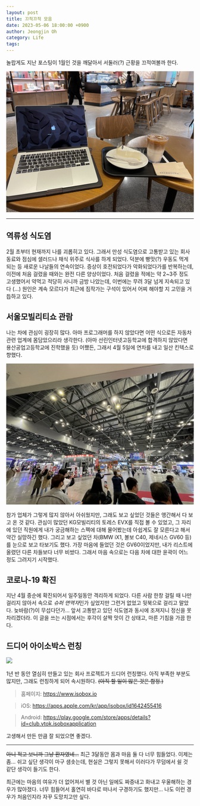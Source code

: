 ```yaml
---
layout: post
title: 끄적끄적 모음
date: 2023-05-06 18:00:00 +0900
author: Jeongjin Oh
category: Life
tags:
---
```


놀랍게도 지난 포스팅이 1월인 것을 깨달아서 서둘러(?) 근황을 끄적여볼까 한다.

![간만에 스벅에 와서 깨달은 것이 이것이라니...ㅎ](/images/2023-5-6-Gathering-Blah/1.jpg)

---

## 역류성 식도염

2월 초부터 현재까지 나를 괴롭히고 있다. 그래서 만성 식도염으로 고통받고 있는 회사 동료와 점심에 샐러드나 채식 위주로 식사를 하게 되었다. 덕분에 빵맛(?) 우동도 먹게 되는 등 새로운 나날들의 연속이었다. 증상이 호전되었다가 악화되었다가를 반복하는데, 이전에 처음 걸렸을 때와는 완전 다른 양상이었다. 처음 걸렸을 적에는 약 2~3주 정도 고생했어서 약먹고 적당히 사니까 금방 나았는데, 이번에는 무려 3달 넘게 지속되고 있다 (...) 원인은 계속 모르다가 최근에 짐작가는 구석이 있어서 어찌 해야할 지 고민을 거듭하고 있다.

## 서울모빌리티쇼 관람

나는 차에 관심이 굉장히 많다. 아마 프로그래머를 하지 않았다면 어떤 식으로든 자동차 관련 업계에 몸담았으리라 생각한다. (아마 선린인터넷고등학교에 합격하지 않았다면 용산공업고등학교에 진학했을 듯) 어쨌든, 그래서 4월 5일에 연차를 내고 일산 킨텍스로 향했다.

![](/images/2023-5-6-Gathering-Blah/2.jpg)

참가 업체가 그렇게 많지 않아서 아쉬웠지만, 그래도 보고 싶었던 것들은 앵간해서 다 보고 온 것 같다. 관심이 많았던 KG모빌리티의 토레스 EVX를 직접 볼 수 있었고, 그 자리에 있던 직원에게 내가 궁금해하는 스펙에 대해 물어봤는데 아쉽게도 잘 모른다고 해서 약간 실망하긴 했다. 그리고 보고 싶었던 차(BMW iX1, 볼보 C40, 제네시스 GV60 등)를 눈으로 보고 타보기도 했다. 가장 마음에 들었던 것은 GV60이었지만, 내가 리스트에 올렸던 다른 차들보다 너무 비쌌다. 그래서 마음 속으로는 다음 차에 대한 윤곽이 어느 정도 그려지기 시작했다.

## 코로나-19 확진

지난 4월 중순에 확진되어서 일주일동안 격리하게 되었다. 다른 사람 한창 걸릴 때 나만 걸리지 않아서 속으로 *슈퍼 면역자*인가 싶었지만 그런거 없었고 뒷북으로 걸리고 말았다. 늦바람(?)이 무섭다던가... 앞서 고통받고 있던 식도염과 동시에 조져지니 정신을 못차리겠더라. 이 글을 쓰는 시점에서는 후각이 살짝 맛이 간 상태고, 마른 기침을 가끔 한다.

## 드디어 아이소박스 런칭

![](https://www.isobox.io/static/media/title.04d1b94f16a35b761cec.webp)

1년 반 동안 열심히 만들고 있는 회사 프로젝트가 드디어 런칭했다. 아직 부족한 부분도 많지만, 그래도 런칭하게 되어 속시원하다. ~~(아직 할 일이 많은 것은 함정.)~~

> 홈페이지: https://www.isobox.io

> iOS: https://apps.apple.com/kr/app/isobox/id1642455416

> Android: https://play.google.com/store/apps/details?id=club.vtok.isoboxapplication

고생해서 만든 만큼 잘 되었으면 좋겠다.

---

~~아니 적고 보니까 그냥 환자였네...~~ 최근 3달동안 몸과 마음 둘 다 너무 힘들었다. 이제는 좀... 쉬고 싶단 생각이 마구 샘솟는데, 현실은 그렇지 못해서 이러다가 무덤에서 쉴 것 같단 생각이 들기도 한다.

최근에는 마음의 여유가 더 없어져서 별 것 아닌 일에도 짜증내고 화내고 우울해하는 경우가 많아졌다. 너무 힘들어서 홀연히 바다로 떠나서 구경하기도 했지만... 나도 이런 경우가 처음인지라 자꾸 도망치고만 싶다.

